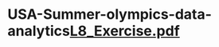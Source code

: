 # USA-Summer-olympics-data-analytics[L8_Exercise.pdf](https://github.com/Newgin-sam/USA-Summer-olympics-data-analytics/files/10188331/L8_Exercise.pdf)

